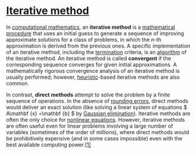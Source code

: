 # [Iterative method](https://en.wikipedia.org/wiki/Iterative_method)

In [computational mathematics](https://en.wikipedia.org/wiki/Computational_mathematics), an **iterative method** is a [mathematical procedure](https://en.wikipedia.org/wiki/Algorithm) that uses an initial guess to generate a sequence of improving approximate solutions for a class of problems, in which the *n*-th approximation is derived from the previous ones. A specific implementation of an iterative method, including the [termination](https://en.wikipedia.org/wiki/Algorithm#Termination) criteria, is an [algorithm](https://en.wikipedia.org/wiki/Algorithm) of the iterative method. An iterative method is called **convergent** if the corresponding sequence converges for given initial approximations. A mathematically rigorous convergence analysis of an iterative method is usually performed; however, [heuristic](https://en.wikipedia.org/wiki/Heuristic)-based iterative methods are also common.

In contrast, **direct methods** attempt to solve the problem by a finite sequence of operations. In the absence of [rounding errors](https://en.wikipedia.org/wiki/Rounding_error), direct methods would deliver an exact solution (like solving a linear system of equations $ A\mathbf {x} =\mathbf {b} $ by [Gaussian elimination](https://en.wikipedia.org/wiki/Gaussian_elimination)). Iterative methods are often the only choice for [nonlinear equations](https://en.wikipedia.org/wiki/Nonlinear_equation). However, iterative methods are often useful even for linear problems involving a large number of variables (sometimes of the order of millions), where direct methods would be prohibitively expensive (and in some cases impossible) even with the best available computing power.[[1\]](https://en.wikipedia.org/wiki/Iterative_method#cite_note-1)


